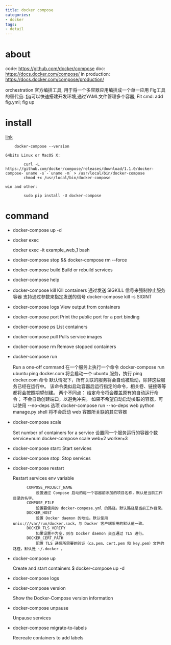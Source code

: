 ```yaml
---
title: docker compose
categories:
- docker
tags:
- detail
---
```


# about

code: https://github.com/docker/compose
doc: https://docs.docker.com/compose/
in production: https://docs.docker.com/compose/production/

orchestration 官方编排工具, 用于将一个多容器应用编排成一个单一应用
Fig工具的替代品: [fig](http://www.fig.sh/)可以快速搭建开发环境,通过YAML文件管理多个容器;
Fit cmd: add fig.yml; fig up

# install

[link](http://docs.docker.com/compose/install/)
            
        docker-compose --version

    64bits Linux or MacOS X:

            curl -L https://github.com/docker/compose/releases/download/1.1.0/docker-compose-`uname -s`-`uname -m` > /usr/local/bin/docker-compose
            chmod +x /usr/local/bin/docker-compose
    
    win and other:

            sudo pip install -U docker-compose
# command

- docker-compose up -d

- docker exec
    
    docker exec -it example_web_1 bash

- docker-compose stop && docker-compose rm --force

- docker-compose build
    Build or rebuild services

- docker-compose help

- docker-compose kill
    Kill containers 通过发送 SIGKILL 信号来强制停止服务容器
    支持通过参数来指定发送的信号
        docker-compose kill -s SIGINT

- docker-compose logs
    View output from containers

- docker-compose port
    Print the public port for a port binding

- docker-compose ps
    List containers

- docker-compose pull
    Pulls service images

- docker-compose rm
    Remove stopped containers

- docker-compose run

    Run a one-off command 在一个服务上执行一个命令
    docker-compose run ubuntu ping docker.com
        将会启动一个 ubuntu 服务，执行 ping docker.com 命令
    默认情况下，所有关联的服务将会自动被启动，除非这些服务已经在运行中。
    该命令类似启动容器后运行指定的命令，相关卷、链接等等都将会按照期望创建。
    两个不同点：
        给定命令将会覆盖原有的自动运行命令；
        不会自动创建端口，以避免冲突。
    如果不希望自动启动关联的容器，可以使用 --no-deps 选项
        docker-compose run --no-deps web python manage.py shell
        将不会启动 web 容器所关联的其它容器

- docker-compose scale

    Set number of containers for a service 设置同一个服务运行的容器个数
    service=num
    docker-compose scale web=2 worker=3

- docker-compose start: Start services

- docker-compose stop: Stop services

- docker-compose restart

    Restart services
        env variable

            COMPOSE_PROJECT_NAME
                设置通过 Compose 启动的每一个容器前添加的项目名称，默认是当前工作目录的名字。
            COMPOSE_FILE
                设置要使用的 docker-compose.yml 的路径。默认路径是当前工作目录。
            DOCKER_HOST
                设置 Docker daemon 的地址。默认使用 unix:///var/run/docker.sock，与 Docker 客户端采用的默认值一致。
            DOCKER_TLS_VERIFY
                如果设置不为空，则与 Docker daemon 交互通过 TLS 进行。
            DOCKER_CERT_PATH
                配置 TLS 通信所需要的验证（ca.pem、cert.pem 和 key.pem）文件的路径，默认是 ~/.docker 。

- docker-compose up

    Create and start containers
        $ docker-compose up -d

- docker-compose logs

- docker-compose version

    Show the Docker-Compose version information

- docker-compose unpause

    Unpause services

- docker-compose migrate-to-labels

    Recreate containers to add labels
   